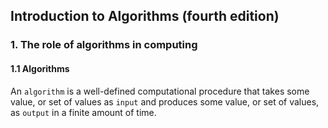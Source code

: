 ## Introduction to Algorithms (fourth edition)

### 1. The role of algorithms in computing

#### 1.1 Algorithms

An `algorithm` is a well-defined computational procedure that takes some value, or set of values as `input` and produces some value, or set of values, as `output` in a finite amount of time.
